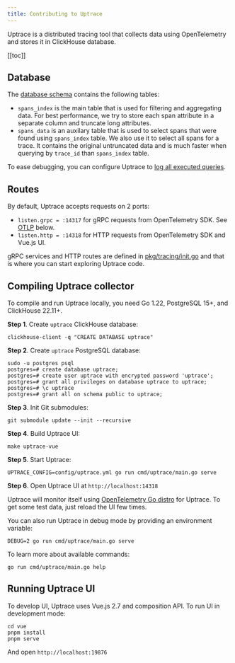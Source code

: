 ```yaml
---
title: Contributing to Uptrace
---
```


<CoverImage title="Contributing to Uptrace" />

Uptrace is a distributed tracing tool that collects data using OpenTelemetry and stores it in ClickHouse database.

[[toc]]

## Database

The [database schema](https://github.com/uptrace/uptrace/blob/master/pkg/bunapp/migrations/20211204231031_initial.up.sql) contains the following tables:

- `spans_index` is the main table that is used for filtering and aggregating data. For best performance, we try to store each span attribute in a separate column and truncate long attributes.
- `spans_data` is an auxilary table that is used to select spans that were found using `spans_index` table. We also use it to select all spans for a trace. It contains the original untruncated data and is much faster when querying by `trace_id` than `spans_index` table.

To ease debugging, you can configure Uptrace to [log all executed queries](debugging.md#logging).

## Routes

By default, Uptrace accepts requests on 2 ports:

- `listen.grpc = :14317` for gRPC requests from OpenTelemetry SDK. See [OTLP](#otlp) below.
- `listen.http = :14318` for HTTP requests from OpenTelemetry SDK and Vue.js UI.

gRPC services and HTTP routes are defined in [pkg/tracing/init.go](https://github.com/uptrace/uptrace/blob/master/pkg/tracing/init.go) and that is where you can start exploring Uptrace code.

## Compiling Uptrace collector

To compile and run Uptrace locally, you need Go 1.22, PostgreSQL 15+, and ClickHouse 22.11+.

**Step 1**. Create `uptrace` ClickHouse database:

```shell
clickhouse-client -q "CREATE DATABASE uptrace"
```

**Step 2**. Create `uptrace` PostgreSQL database:

```shell
sudo -u postgres psql
postgres=# create database uptrace;
postgres=# create user uptrace with encrypted password 'uptrace';
postgres=# grant all privileges on database uptrace to uptrace;
postgres=# \c uptrace
postgres=# grant all on schema public to uptrace;
```

**Step 3**. Init Git submodules:

```shell
git submodule update --init --recursive
```

**Step 4**. Build Uptrace UI:

```shell
make uptrace-vue
```

**Step 5**. Start Uptrace:

```shell
UPTRACE_CONFIG=config/uptrace.yml go run cmd/uptrace/main.go serve
```

**Step 6**. Open Uptrace UI at `http://localhost:14318`

Uptrace will monitor itself using [OpenTelemetry Go distro](opentelemetry-go.md) for Uptrace. To get some test data, just reload the UI few times.

You can also run Uptrace in debug mode by providing an environment variable:

```shell
DEBUG=2 go run cmd/uptrace/main.go serve
```

To learn more about available commands:

```shell
go run cmd/uptrace/main.go help
```

## Running Uptrace UI

To develop UI, Uptrace uses Vue.js 2.7 and composition API. To run UI in development mode:

```shell
cd vue
pnpm install
pnpm serve
```

And open `http://localhost:19876`
